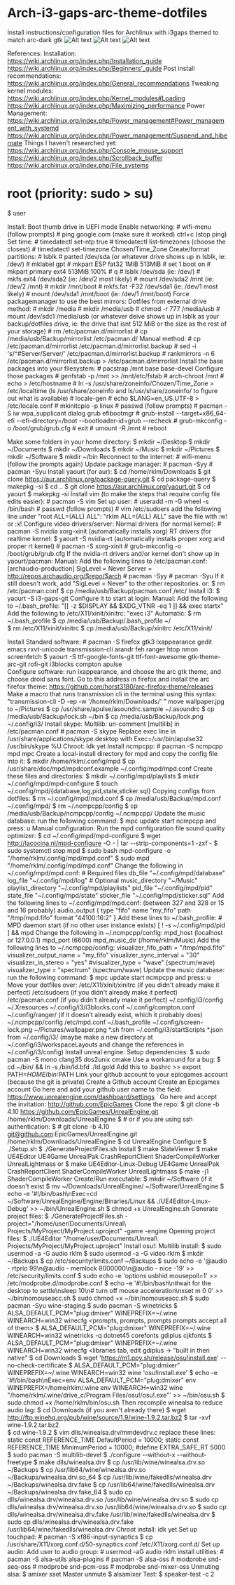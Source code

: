 # Arch-i3-gaps-arc-theme-dotfiles
Install instructions/configuration files for Archlinux with i3gaps themed to match arc-dark gtk
![Alt text](http://i.imgur.com/3fdoEcM.png "Workspace 1")
![Alt text](http://i.imgur.com/waou1u7.png "Workspace 2")
![Alt text](http://i.imgur.com/CySKsv3.png "Workspace 3")

References:
	Installation:
		https://wiki.archlinux.org/index.php/Installation_guide
		https://wiki.archlinux.org/index.php/Beginners'_guide
	Post install recommendations:
		https://wiki.archlinux.org/index.php/General_recommendations
	Tweaking kernel modules:
		https://wiki.archlinux.org/index.php/Kernel_modules#Loading
		https://wiki.archlinux.org/index.php/Maximizing_performance
	Power Management:
		https://wiki.archlinux.org/index.php/Power_management#Power_management_with_systemd
        	https://wiki.archlinux.org/index.php/Power_management/Suspend_and_hibernate
	Things I haven't researched yet:
		https://wiki.archlinux.org/index.php/Console_mouse_support
        	https://wiki.archlinux.org/index.php/Scrollback_buffer
        	https://wiki.archlinux.org/index.php/File_systems

# root (priority: sudo > su)
$ user

Install:
	Boot thumb drive in UEFI mode
	Enable networking:
		# wifi-menu (follow prompts)
		# ping google.com (make sure it worked)
		ctrl+c (stop ping)
	Set time:
		# timedatectl set-ntp true
		# timedatectl list-timezones (choose the closest)
		# timedatectl set-timezone Chosen/Time_Zone
	Create/format partitions:
		# lsblk
		# parted /dev/sda (or whatever drive shows up in lsblk, ie: /dev/<your drive>)
		# mklabel gpt
		# mkpart ESP fat32 1MiB 513MiB
		# set 1 boot on
		# mkpart primary ext4 513MiB 100%
		# q
		# lsblk /dev/sda (ie: /dev/<whatever you used before>)
                # mkfs.ext4 /dev/sda2 (ie: /dev/<whatever you used before>2 most likely)
                # mount /dev/sda2 /mnt (ie: /dev/<whatever you used before>2 /mnt)
                # mkdir /mnt/boot
                # mkfs.fat -F32 /dev/sda1 (ie: /dev/<whatever you used before>1 most likely)
                # mount /dev/sda1 /mnt/boot (ie: /dev/<whatever you used before>1 /mnt/boot)
	Force packagemanager to use the best mirrors:
		Dotfiles from external drive method:
			# mkdir /media
                	# mkdir /media/usb
                	# chmod -r 777 /media/usb
			# mount /dev/sdc1 /media/usb (or whatever deive shows up in lsblk as your backup/dotfiles drive, ie: the drive that isnt 512 MiB or the size as the rest of your storage)
			# rm /etc/pacman.d/mirrorlist
			# cp /media/usb/Backup/mirrorlist /etc/pacman.d/
		Manual method:
                	# cp /etc/pacman.d/mirrorlist /etc/pacman.d/mirrorlist.backup
                	# sed -i 's/^#Server/Server/' /etc/pacman.d/mirrorlist.backup
                	# rankmirrors -n 6 /etc/pacman.d/mirrorlist.backup > /etc/pacman.d/mirrorlist
	Install the base packages into your filesystem:
                # pacstrap /mnt base base-devel
	Configure those packages
                # genfstab -p /mnt >> /mnt/etc/fstab
                # arch-chroot /mnt
                # echo <Name your computer here> > /etc/hostname
                # ln -s /usr/share/zoneinfo/Chozen/Time_Zone > /etc/localtime (ls /usr/share/zoneinfo and ls/usr/share/zoneinfo/<your country> to figure out what is available)
		# locale-gen
                # echo $LANG=en_US.UTF-8 > /etc/locale.conf
                # mkinitcpio -p linux
                # passwd (follow prompts)
                # pacman -S iw wpa_supplicant dialog grub efibootmgr
                # grub-install --target=x86_64-efi --efi-directory=/boot --bootloader-id=grub --recheck
                # grub-mkconfig -o /boot/grub/grub.cfg
                # exit
                # umount -R /mnt
                # reboot

Make some folders in your home directory:
	$ mkdir ~/Desktop
	$ mkdir ~/Documents
	$ mkdir ~/Downloads
	$ mkdir ~/Music
	$ mkdir ~/Pictures
	$ mkdir ~/Software
	$ mkdir ~/bin
Reconnect to the internet:
	# wifi-menu (follow the prompts again)
Update package manager:
	# pacman -Syy
	# pacman -Syu
Install yaourt (for aur):
	$ cd /home/rklm/Downloads
	$ git clone https://aur.archlinux.org/package-query.git
	$ cd package-query
	$ makepkg -si
	$ cd ..
	$ git clone https://aur.archlinux.org/yaourt.git
	$ cd yaourt
	$ makepkg -si
Install vim (to make the steps that require config file edits easier):
	# pacman -S vim
Set up user:
	# useradd -m -G wheel -s /bin/bash <Username>
	# passwd <Username> (follow prompts)
	# vim /etc/sudoers
	add the following line under "root ALL=(ALL) ALL":
				     "rklm ALL=(ALL) ALL"
	save the file with :w! or :x!
Configure video drivers/server:
	Normal drivers (for normal kernel):
		# pacman -S nvidia xorg-xinit (automatically installs xorg)
	RT drivers (for realtime kernel:
		$ yaourt -S nvidia-rt (automatically installs proper xorg and proper rt kernel)
		# pacman -S xorg-xinit
		# grub-mkconfig -o /boot/grub/grub.cfg
	If the nvidia-rt drivers and/or kernel don't show up in yaourt/pacman:
		Manual:
			Add the following lines to /etc/pacman.conf:
				[archaudio-production]
				SigLevel = Never
				Server = http://repos.archaudio.org/$repo/$arch
				# pacman -Syy
				# pacman -Syu
			If it still doesn't work, add "SigLevel = Never" to the other repositories.
		or:
			$ rm /etc/pacman.conf
			$ cp /media/usb/Backup/pacman.conf /etc/
Install i3:
	$ yaourt -S i3-gaps-git
	Configure it to start at login:	
		Manual:
			Add the following to ~/.bash_profile:
				"[[ -z $DISPLAY && $XDG_VTNR -eq 1 ]] && exec startx"
			Add the following to /etc/X11/xinit/xinitrc:
				"exec i3"
		Automatic:
			$ rm ~/.bash_profile
			$ cp /media/usb/Backup/.bash_profile ~/			
			$ rm /etc/X11/xinit/xinitrc
			$ cp /media/usb/Backup/xinitrc /etc/X11/xinit/

Install Standard software:
	# pacman -S firefox gtk3 lxappearance gedit emacs rxvt-unicode transmission-cli arandr feh ranger htop nmon screenfetch 
	$ yaourt -S ttf-google-fonts-git ttf-font-awesome gtk-theme-arc-git rofi-git i3blocks compton apulse 		
Configure software:
	run lxappearance, and choose the arc gtk theme, and choose droid sans font.
	Go to this address in firefox and install the arc firefox theme: https://github.com/horst3180/arc-firefox-theme/releases
	Make a macro that runs transmission cli in the terminal using this syntax: "transmission-cli -D -ep -w '/home/rklm/Downloads/' <magnet link>"
	move wallpaper.jpg to ~/Pictures
	$ cp /usr/share/apulse/asoundrc.sample ~/.asoundrc
	$ cp /media/usb/Backup/lock.sh ~/bin
	$ cp /media/usb/Backup/lock.png ~/.config/i3/
Install skype:
	Multilib:
		un-comment [multilib] in /etc/pacman.conf
		# pacman -S skype
		Replace exec line in /usr/share/applications/skype.desktop with Exec=/usr/bin/apulse32 /usr/bin/skype  %U
	Chroot:
		Idk yet
Install ncmpcpp: 
	# pacman -S ncmpcpp mpd mpc
	Create a local-install directory for mpd and copy the config file into it:
		$ mkdir /home/rklm/.config/mpd
		$ cp /usr/share/doc/mpd/mpdconf.example ~/.config/mpd/mpd.conf
        Create these files and directories:
                $ mkdir ~/.config/mpd/playlists
		$ mkdir ~/.config/mpd/mpd-configure
                $ touch ~/.config/mpd/{database,log,pid,state,sticker.sql}
	Copying configs from dotfiles:
		$ rm ~/.config/mpd/mpd.conf
		$ cp /media/usb/Backup/mpd.conf ~/.config/mpd/
		$ rm ~/.ncmpcpp/config
		$ cp /media/usb/Backup/ncmpcpp/config ~/.ncmpcpp/
		Update the music database:
			run the following command:
				$ mpc update
			start ncmpcpp and press:
				u
	Manual configuration:
		Run the mpd configuration file sound quality optimizer:
			$ cd ~/.config/mpd/mpd-configure
			$ wget http://lacocina.nl/mpd-configure -O - | tar --strip-components=1 -zxf -
			$ sudo systemctl stop mpd
			$ sudo bash mpd-configure -o "/home/rklm/.config/mpd/mpd.conf"
			$ sudo mpd "/home/rklm/.config/mpd/mpd.conf"
		Change the following in ~/.config/mpd/mpd.conf:
			# Required files
			db_file            "~/.config/mpd/database"
			log_file           "~/.config/mpd/log"
			# Optional
			music_directory    "~/Music"
			playlist_directory "~/.config/mpd/playlists"
			pid_file           "~/.config/mpd/pid"
			state_file         "~/.config/mpd/state"
			sticker_file       "~/.config/mpd/sticker.sql"
       	 	Add the following lines to ~/.config/mpd/mpd.conf: (between 327 and 328 or 15 and 16 probably)
       	        audio_output {
	       	            type                    "fifo"
	       	            name                    "my_fifo"
	       	            path                    "/tmp/mpd.fifo"
	                    format                  "44100:16:2"
	     	        }
		Add these lines to ~/.bash_profile:
			# MPD daemon start (if no other user instance exists)
			[ ! -s ~/.config/mpd/pid ] && mpd
		Change the following in ~/.ncmpcpp/config:
			mpd_host (localhost or 127.0.0.1)
			mpd_port (6600)
			mpd_music_dir  (/home/rklm/Music)
	       	Add the following lines to ~/.ncmpcpp/config:
       	        	visualizer_fifo_path = "/tmp/mpd.fifo"
       	        	visualizer_output_name = "my_fifo"
       	        	visualizer_sync_interval = "30"
       	        	visualizer_in_stereo = "yes"
       	        	#visualizer_type = "wave" (spectrum/wave)
       	        	visualizer_type = "spectrum" (spectrum/wave)
		Update the music database:
			run the following command:
				$ mpc update
			start ncmpcpp and press:
				u
Move your dotfiles over:
	/etc/X11/xinit/xinitrc (if you didn't already make it perfect)
	/etc/sudoers (if you didn't already make it perfect)
	/etc/pacman.conf (if you didn't already make it perfect)
	~/.config/i3/config
	~/.Xresources
	~/.config/i3/i3blocks.conf
	~/.config/compton.conf
	~/.config/ranger/ (if it doesn't already exist, which it probably does)
	~/.ncmpcpp/config
	/etc/mpd.conf
	~/.bash_profile
	~/.config/screen-lock.png
	~/Pictures/wallpaper.png
	*.sh from ~/.config/i3/startScripts
	*.json from ~/.config/i3/ (maybe make a new directory at ~/.config/i3/workspaceLayouts and change the references in ~/.config/i3/config)
Install unreal engine: 
	Setup dependencies:
		$ sudo pacman -S mono clang35 dos2unix cmake
	Use a workaround for a bug:
		$ cd ~/bin/ && ln -s /bin/ld.bfd ./ld.gold
		Add this to .bashrc >> export PATH=$HOME/bin:$PATH
	Link your github account to your epicgames account (because the git is private)
		Create a Github account
		Create an Epicgames account
		Go here and add your github user name to the field: https://www.unrealengine.com/dashboard/settings
`		Go here and accept the invitation: http://github.com/EpicGames
	Clone the repo:
		$ git clone -b 4.10 https://github.com/EpicGames/UnrealEngine.git /home/rklm/Downloads/UnrealEngine
		$ # or if you are using ssh authentication: 
		$ # git clone -b 4.10 git@github.com:EpicGames/UnrealEngine.git /home/rklm/Downloads/UnrealEngine
		$ cd UnrealEngine
	Configure
		$ ./Setup.sh
		$ ./GenerateProjectFiles.sh
	Install 
		$ make SlateViewer
		$ make UE4Editor UE4Game UnrealPak CrashReportClient ShaderCompileWorker UnrealLightmass
		or
		$ make UE4Editor-Linux-Debug UE4Game UnrealPak CrashReportClient ShaderCompileWorker UnrealLightmass
		$ make -j1 ShaderCompileWorker
	Create/Run executable:
		$ mkdir ~/Software (if it doesn't exist
		$ mv ~/Downloads/UnrealEngine/ ~/Software/UnrealEngine
		$ echo -e '#!/bin/bash\nExec=cd ~/Software/UnrealEngine/Engine/Binaries/Linux && ./UE4Editor-Linux-Debug' >> ~/bin/UnrealEngine.sh
		$ chmod +x UnrealEngine.sh
	Generate project files:
		$ ./GenerateProjectFiles.sh -project="/home/user/Documents/Unreal\ Projects/MyProject/MyProject.uproject" -game -engine
	Opening project files:
		$ ./UE4Editor "/home/user/Documents/Unreal\ Projects/MyProject/MyProject.uproject"
Install osu!: 
	Multilib install:
		$ sudo usermod -a -G audio rklm
		$ sudo usermod -a -G video rklm
		$ mkdir ~/Backups
		$ cp /etc/security/limits.conf ~/Backups
		$ sudo echo -e '@audio - rtprio 99\n@audio - memlock 8000000\n@audio - nice -19' >> /etc/security/limits.conf
		$ sudo echo -e 'options usbhid mousepoll=1' >> /etc/modprobe.d/modprobe.conf
		$ echo -e '#!/bin/bash\n#wait for the desktop to settle\nsleep 10\n# turn off mouse acceleration\nxset m 0 0' >> ~/bin/nomouseacc.sh
		$ sudo chmod +x ~/bin/nomouseacc.sh
		$ sudo pacman -Syu wine-staging
		$ sudo pacman -S winetricks
		$ ALSA_DEFAULT_PCM="plug:dmixer" WINEPREFIX=~/.wine WINEARCH=win32 winecfg
		<prompts, prompts, prompts prompts accept all of them>
		$ ALSA_DEFAULT_PCM="plug:dmixer" WINEPREFIX=~/.wine WINEARCH=win32 winetricks -q dotnet45 corefonts gdiplus cjkfonts
		$ ALSA_DEFAULT_PCM="plug:dmixer" WINEPREFIX=~/.wine WINEARCH=win32 winecfg
		<libraries tab, edit gdiplus -> "built in then native"
		$ cd Downloads
		$ wget 'https://m1.ppy.sh/release/osu!install.exe' --no-check-certificate
		$ ALSA_DEFAULT_PCM="plug:dmixer" WINEPREFIX=~/.wine WINEARCH=win32 wine 'osu!install.exe'
		$ echo -e '#!/bin/bash\nExec=env ALSA_DEFAULT_PCM="plug:dmixer" env WINEPREFIX=/home/rklm/.wine env WINEARCH=win32 wine "/home/rklm/.wine/drive_c/Program Files/osu!/osu!.exe"' >> ~/bin/osu.sh
		$ sudo chmod +x /home/rklm/bin/osu.sh
		Then recompile winealsa to reduce audio lag:
		$ cd Downloads (if you aren't already there)
		$ wget http://ftp.winehq.org/pub/wine/source/1.9/wine-1.9.2.tar.bz2
		$ tar -xvf wine-1.9.2.tar.bz2		
		$ cd wine-1.9.2
		$ vim dlls/winealsa.drv/mmdevdrv.c
			replace these lines:
				static const REFERENCE_TIME DefaultPeriod = 10000;
				static const REFERENCE_TIME MinimumPeriod = 10000;
				#define                     EXTRA_SAFE_RT   5000
		$ sudo pacman -S multilib-devel
		$ ./configure --without-x --without-freetype
		$ make dlls/winealsa.drv
		$ cp /usr/lib/wine/winealsa.drv.so ~/Backups
		$ cp /usr/lib64/wine/winealsa.drv.so ~/Backups/winealsa.drv.so_64
		$ cp /usr/lib/wine/fakedlls/winealsa.drv ~/Backups/winealsa.drv.fake
		$ cp /usr/lib64/wine/fakedlls/winealsa.drv ~/Backups/winealsa.drv.fake_64
		$ sudo cp dlls/winealsa.drv/winealsa.drv.so /usr/lib/wine/winealsa.drv.so
    		$ sudo cp dlls/winealsa.drv/winealsa.drv.so /usr/lib64/wine/winealsa.drv.so
    		$ sudo cp dlls/winealsa.drv/winealsa.drv.fake /usr/lib/wine/fakedlls/winealsa.drv
    		$ sudo cp dlls/winealsa.drv/winealsa.drv.fake /usr/lib64/wine/fakedlls/winealsa.drv
	Chroot install:
		idk yet
Set up touchpad:
	# pacman -S xf86-input-synaptics
	$ cp /usr/share/X11/xorg.conf.d/50-synaptics.conf /etc/X11/xorg.conf.d/
Set up audio:
	Add user to audio group:
                # usermod -aG audio rklm
        install utilities:
                # pacman -S alsa-utils alsa-plugins
                # pacman -S alsa-oss
                # modprobe snd-seq-oss
                # modprobe snd-pcm-oss
                # modprobe snd-mixer-oss
        Unmuting alsa:
                $ amixer sset Master unmute
                $ alsamixer
        Test:
                $ speaker-test -c 2

